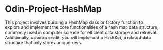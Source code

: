 # Odin-Project-HashMap
This project involves building a HashMap class or factory function to explore and implement the core functionalities of a hash map data structure, commonly used in computer science for efficient data storage and retrieval. Additionally, as extra credit, you will implement a HashSet, a related data structure that only stores unique keys.
